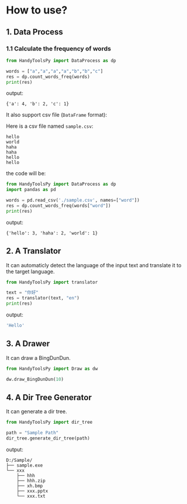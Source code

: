 # How to use?

## 1. Data Process

### 1.1 Calculate the frequency of words

```python
from HandyToolsPy import DataProcess as dp

words = ["a","a","a","a","b","b","c"]
res = dp.count_words_freq(words)
print(res)
```

output:

```text
{'a': 4, 'b': 2, 'c': 1}
```

It also support csv file (`DataFrame` format):

Here is a csv file named `sample.csv`:

```csv
hello
world
haha
haha
hello
hello
```

the code will be:

```python
from HandyToolsPy import DataProcess as dp
import pandas as pd

words = pd.read_csv('./sample.csv', names=["word"])
res = dp.count_words_freq(words["word"])
print(res)
```

output:

```text
{'hello': 3, 'haha': 2, 'world': 1}
```

## 2. A Translator

It can automaticly detect the language of the input text and translate it to the target language.

```python
from HandyToolsPy import translator

text = "你好"
res = translator(text, "en")
print(res)
```

output:

```bash
'Hello'
```

## 3. A Drawer

It can draw a BingDunDun.

```python
from HandyToolsPy import Draw as dw

dw.draw_BingDunDun(10)
```

## 4. A Dir Tree Generator

It can generate a dir tree.

```python
from HandyToolsPy import dir_tree

path = "Sample Path"
dir_tree.generate_dir_tree(path)
```

output:

```text
D:/Sample/
├── sample.exe
└── xxx
    ├── hhh
    ├── hhh.zip
    ├── xh.bmp
    ├── xxx.pptx
    └── xxx.txt
```
